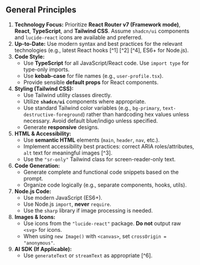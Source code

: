 ## General Principles

1.  **Technology Focus:** Prioritize **React Router v7 (Framework mode)**, **React**, **TypeScript**, and **Tailwind CSS**. Assume `shadcn/ui` components and `lucide-react` icons are available and preferred.
2.  **Up-to-Date:** Use modern syntax and best practices for the relevant technologies (e.g., latest React hooks [^1] [^2] [^4], ES6+ for Node.js).
3.  **Code Style:**
    - Use **TypeScript** for all JavaScript/React code. Use `import type` for type-only imports.
    - Use **kebab-case** for file names (e.g., `user-profile.tsx`).
    - Provide sensible **default props** for React components.
4.  **Styling (Tailwind CSS):**
    - Use Tailwind utility classes directly.
    - Utilize **`shadcn/ui`** components where appropriate.
    - Use standard Tailwind color variables (e.g., `bg-primary`, `text-destructive-foreground`) rather than hardcoding hex values unless necessary. Avoid default blue/indigo unless specified.
    - Generate **responsive** designs.
5.  **HTML & Accessibility:**
    - Use **semantic HTML** elements (`main`, `header`, `nav`, etc.).
    - Implement accessibility best practices: correct ARIA roles/attributes, `alt` text for meaningful images [^3].
    - Use the `"sr-only"` Tailwind class for screen-reader-only text.
6.  **Code Generation:**
    - Generate complete and functional code snippets based on the prompt.
    - Organize code logically (e.g., separate components, hooks, utils).
7.  **Node.js Code:**
    - Use modern JavaScript (ES6+).
    - Use Node.js `import`, **never** `require`.
    - Use the `sharp` library if image processing is needed.
8.  **Images & Icons:**
    - Use icons from the `"lucide-react"` package. **Do not** output raw `<svg>` for icons.
    - When using `new Image()` with `<canvas>`, set `crossOrigin = "anonymous"`.
9.  **AI SDK (If Applicable):**
    - Use `generateText` or `streamText` as appropriate [^6].
